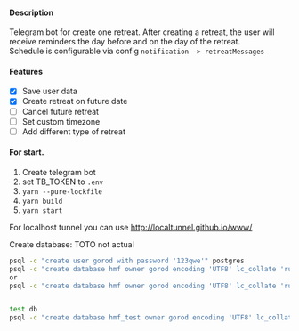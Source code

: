 #### Description

Telegram bot for create one retreat. After creating a retreat, the user will receive reminders the day before and on the day of the retreat.  
Schedule is configurable via config `notification -> retreatMessages` 

#### Features

*[x] Save user data
*[x] Create retreat on future date
*[ ] Cancel future retreat
*[ ] Set custom timezone
*[ ] Add different type of retreat

#### For start.
1. Create telegram bot
2. set TB_TOKEN to `.env`
3. `yarn --pure-lockfile`
4. `yarn build`
5. `yarn start`

For localhost tunnel you can use
http://localtunnel.github.io/www/


Create database: TOTO not actual
```sh
psql -c "create user gorod with password '123qwe'" postgres
psql -c "create database hmf owner gorod encoding 'UTF8' lc_collate 'ru_RU.utf8' LC_CTYPE 'ru_RU.UTF-8' template template0;" postgres
or
psql -c "create database hmf owner gorod encoding 'UTF8' lc_collate 'ru_RU.UTF-8' LC_CTYPE 'ru_RU.UTF-8' template template0;" postgres


test db
psql -c "create database hmf_test owner gorod encoding 'UTF8' lc_collate 'ru_RU.UTF-8' LC_CTYPE 'ru_RU.UTF-8' template template0;" postgres
```